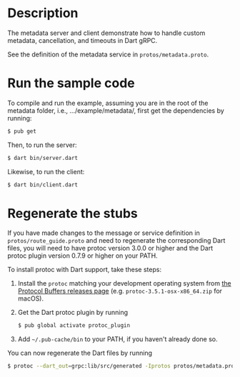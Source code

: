 # Description
The metadata server and client demonstrate how to handle custom metadata,
cancellation, and timeouts in Dart gRPC.

See the definition of the metadata service in `protos/metadata.proto`.

# Run the sample code
To compile and run the example, assuming you are in the root of the metadata
folder, i.e., .../example/metadata/, first get the dependencies by running:

```sh
$ pub get
```

Then, to run the server:

```sh
$ dart bin/server.dart
```

Likewise, to run the client:

```sh
$ dart bin/client.dart
```

# Regenerate the stubs

If you have made changes to the message or service definition in
`protos/route_guide.proto` and need to regenerate the corresponding Dart files,
you will need to have protoc version 3.0.0 or higher and the Dart protoc plugin
version 0.7.9 or higher on your PATH.

To install protoc with Dart support, take these steps:

1. Install the `protoc` matching your development operating system from
[the Protocol Buffers releases page](https://github.com/google/protobuf/releases)
(e.g. `protoc-3.5.1-osx-x86_64.zip` for macOS).

1. Get the Dart protoc plugin by running

    ```sh
    $ pub global activate protoc_plugin
    ```

1. Add `~/.pub-cache/bin` to your PATH, if you haven't
already done so.

You can now regenerate the Dart files by running

```sh
$ protoc --dart_out=grpc:lib/src/generated -Iprotos protos/metadata.proto
```
